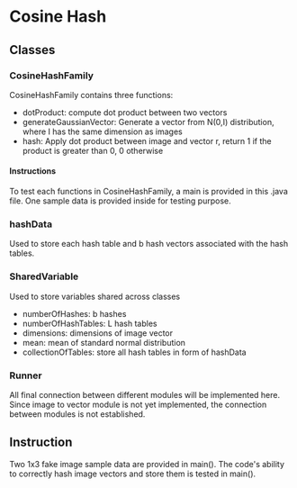# Cosine Hash
## Classes
### CosineHashFamily
CosineHashFamily contains three functions:
- dotProduct: compute dot product between two vectors
- generateGaussianVector: Generate a vector from N(0,I) distribution, where I has the same dimension as images
- hash: Apply dot product between image and vector r, return 1 if the product is greater than 0, 0 otherwise

#### Instructions
To test each functions in CosineHashFamily, a main is provided in this .java file. One sample data is provided inside
for testing purpose.
### hashData
Used to store each hash table and b hash vectors associated with the hash tables.
### SharedVariable
Used to store variables shared across classes
- numberOfHashes: b hashes
- numberOfHashTables: L hash tables
- dimensions: dimensions of image vector
- mean: mean of standard normal distribution
- collectionOfTables: store all hash tables in form of hashData
### Runner
All final connection between different modules will be implemented here. Since image to vector module is not
yet implemented, the connection between modules is not established.
## Instruction
Two 1x3 fake image sample data are provided in main(). The code's ability to correctly hash image vectors and store them is tested in main().
